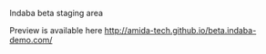 Indaba beta staging area

Preview is available here http://amida-tech.github.io/beta.indaba-demo.com/

